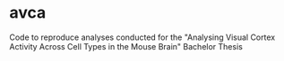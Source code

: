 # avca
Code to reproduce analyses conducted for the "Analysing Visual Cortex Activity Across Cell Types in the Mouse Brain" Bachelor Thesis
